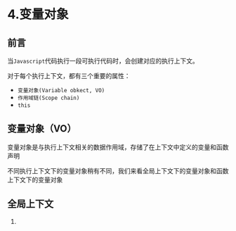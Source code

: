 # 4.变量对象

## 前言

当`Javascript`代码执行一段可执行代码时，会创建对应的执行上下文。

对于每个执行上下文，都有三个重要的属性：

- `变量对象(Variable obkect, VO)`
- `作用域链(Scope chain)`
- `this`

## 变量对象（VO）

变量对象是与执行上下文相关的数据作用域，存储了在上下文中定义的变量和函数声明

不同执行上下文下的变量对象稍有不同，我们来看全局上下文下的变量对象和函数上下文下的变量对象

## 全局上下文

1.
